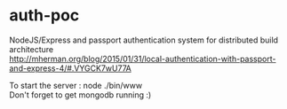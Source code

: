 # auth-poc

NodeJS/Express and passport authentication system for distributed build architecture  
http://mherman.org/blog/2015/01/31/local-authentication-with-passport-and-express-4/#.VYGCK7wU77A

To start the server : node ./bin/www  
Don't forget to get mongodb running :)
